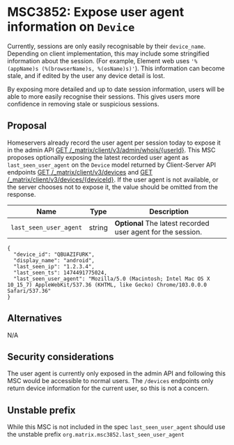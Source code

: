 # MSC3852: Expose user agent information on `Device`

Currently, sessions are only easily recognisable by their `device_name`. Depending on client implementation, this may
include some stringified information about the session. (For example, Element web uses `'%(appName)s (%(browserName)s,
%(osName)s)'`). This information can become stale, and if edited by the user any device detail is lost.

By exposing more detailed and up to date session information, users will be able to more easily recognise their
sessions. This gives users  more confidence in removing stale or suspicious sessions.

## Proposal
Homeservers already record the user agent per session today to expose it in the admin API [GET
/_matrix/client/v3/admin/whois/{userId}](https://spec.matrix.org/v1.3/client-server-api/#get_matrixclientv3adminwhoisuserid).
This MSC proposes optionally exposing the latest recorded user agent as `last_seen_user_agent` on the `Device` model returned by
Client-Server API endpoints [GET
/_matrix/client/v3/devices](https://spec.matrix.org/v1.3/client-server-api/#get_matrixclientv3devices) and [GET
/_matrix/client/v3/devices/{deviceId}](https://spec.matrix.org/v1.3/client-server-api/#get_matrixclientv3devices). If
the user agent is not available, or the server chooses not to expose it, the value should be omitted from the response. 

| Name | Type | Description |
|------|------|-------------|
| `last_seen_user_agent` | string | **Optional** The latest recorded user agent for the session. 

```jsonp
{
  "device_id": "QBUAZIFURK",
  "display_name": "android",
  "last_seen_ip": "1.2.3.4",
  "last_seen_ts": 1474491775024,
  "last_seen_user_agent": "Mozilla/5.0 (Macintosh; Intel Mac OS X 10_15_7) AppleWebKit/537.36 (KHTML, like Gecko) Chrome/103.0.0.0 Safari/537.36"
}
```

## Alternatives
N/A

## Security considerations
The user agent is currently only exposed in the admin API and following this MSC would be accessible to normal users.
The `/devices` endpoints only return device information for the current user, so this is not a concern.


## Unstable prefix
While this MSC is not included in the spec `last_seen_user_agent` should use the unstable prefix
`org.matrix.msc3852.last_seen_user_agent`
